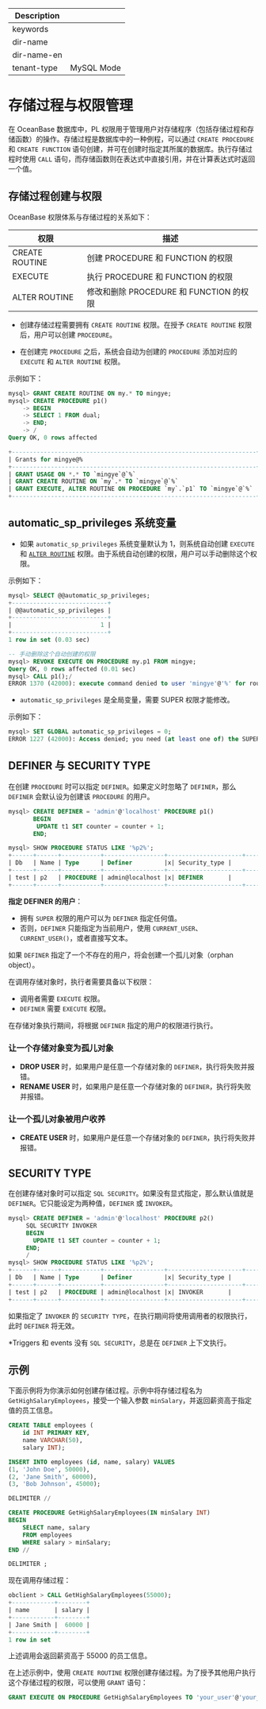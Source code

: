 | Description   |                 |
|---------------|-----------------|
| keywords      |                 |
| dir-name      |                 |
| dir-name-en   |                 |
| tenant-type   | MySQL Mode      |

# 存储过程与权限管理

在 OceanBase 数据库中，PL 权限用于管理用户对存储程序（包括存储过程和存储函数）的操作。存储过程是数据库中的一种例程，可以通过 `CREATE PROCEDURE` 和 `CREATE FUNCTION` 语句创建，并可在创建时指定其所属的数据库。执行存储过程时使用 `CALL` 语句，而存储函数则在表达式中直接引用，并在计算表达式时返回一个值。

## 存储过程创建与权限

OceanBase 权限体系与存储过程的关系如下：

|权限	           | 描述                          |
|---------------|------------------------------|
|CREATE ROUTINE	|创建 PROCEDURE 和 FUNCTION 的权限|
| EXECUTE       |	执行 PROCEDURE 和 FUNCTION 的权限 |
|ALTER ROUTINE	|修改和删除 PROCEDURE 和 FUNCTION 的权限|

- 创建存储过程需要拥有 `CREATE ROUTINE` 权限。在授予 `CREATE ROUTINE` 权限后，用户可以创建 `PROCEDURE`。

- 在创建完 `PROCEDURE` 之后，系统会自动为创建的 `PROCEDURE` 添加对应的 `EXECUTE` 和 `ALTER ROUTINE` 权限。

示例如下：

```sql
mysql> GRANT CREATE ROUTINE ON my.* TO mingye;
mysql> CREATE PROCEDURE p1()
    -> BEGIN
    -> SELECT 1 FROM dual;
    -> END;
    -> /
Query OK, 0 rows affected

+---------------------------------------------------------------------+
| Grants for mingye@%                                                 |
+---------------------------------------------------------------------+
| GRANT USAGE ON *.* TO `mingye`@`%`                                  |
| GRANT CREATE ROUTINE ON `my`.* TO `mingye`@`%`                      |
| GRANT EXECUTE, ALTER ROUTINE ON PROCEDURE `my`.`p1` TO `mingye`@`%` |
+---------------------------------------------------------------------+
```

## automatic_sp_privileges 系统变量

- 如果 `automatic_sp_privileges` 系统变量默认为 1，则系统自动创建 `EXECUTE` 和 [`ALTER ROUTINE`](../600.sql-statements-for-pl-stored-programs-mysql/300.alter-routine-mysql.md) 权限。由于系统自动创建的权限，用户可以手动删除这个权限。

示例如下：

```sql
mysql> SELECT @@automatic_sp_privileges;
+---------------------------+
| @@automatic_sp_privileges |
+---------------------------+
|                         1 |
+---------------------------+
1 row in set (0.03 sec)

-- 手动删除这个自动创建的权限
mysql> REVOKE EXECUTE ON PROCEDURE my.p1 FROM mingye;
Query OK, 0 rows affected (0.01 sec)
mysql> CALL p1();/
ERROR 1370 (42000): execute command denied to user 'mingye'@'%' for routine 'my.p1'
```

- `automatic_sp_privileges` 是全局变量，需要 SUPER 权限才能修改。

示例如下：

```sql
mysql> SET GLOBAL automatic_sp_privileges = 0;
ERROR 1227 (42000): Access denied; you need (at least one of) the SUPER privilege(s) for this operation
```

## DEFINER 与 SECURITY TYPE

在创建 `PROCEDURE` 时可以指定 `DEFINER`。如果定义时忽略了 `DEFINER`，那么 `DEFINER` 会默认设为创建该 `PROCEDURE` 的用户。

```sql
mysql> CREATE DEFINER = 'admin'@'localhost' PROCEDURE p1()
       BEGIN
        UPDATE t1 SET counter = counter + 1;
       END;

mysql> SHOW PROCEDURE STATUS LIKE '%p2%';
+------+------+-----------+-----------------+---------------------+---------------------+---------------+---------+----------------------+----------------------+--------------------+
| Db   | Name | Type      | Definer         |x| Security_type |
+------+------+-----------+-----------------+---------------------+---------------------+---------------+---------+----------------------+----------------------+--------------------+
| test | p2   | PROCEDURE | admin@localhost |x| DEFINER       |
+------+------+-----------+-----------------+---------------------+---------------------+---------------+---------+----------------------+----------------------+--------------------+
```

**指定 DEFINER 的用户**：

- 拥有 `SUPER` 权限的用户可以为 `DEFINER` 指定任何值。
- 否则，`DEFINER` 只能指定为当前用户，使用 `CURRENT_USER`、`CURRENT_USER()`，或者直接写文本。

如果 `DEFINER` 指定了一个不存在的用户，将会创建一个孤儿对象（orphan object）。

在调用存储对象时，执行者需要具备以下权限：

- 调用者需要 `EXECUTE` 权限。
- `DEFINER` 需要 `EXECUTE` 权限。

在存储对象执行期间，将根据 `DEFINER` 指定的用户的权限进行执行。

### 让一个存储对象变为孤儿对象

- **DROP USER** 时，如果用户是任意一个存储对象的 `DEFINER`，执行将失败并报错。
- **RENAME USER** 时，如果用户是任意一个存储对象的 `DEFINER`，执行将失败并报错。

### 让一个孤儿对象被用户收养

- **CREATE USER** 时，如果用户是任意一个存储对象的 `DEFINER`，执行将失败并报错。

## SECURITY TYPE

在创建存储对象时可以指定 `SQL SECURITY`。如果没有显式指定，那么默认值就是 `DEFINER`。它只能设定为两种值，`DEFINER` 或 `INVOKER`。

```sql
mysql> CREATE DEFINER = 'admin'@'localhost' PROCEDURE p2()
     SQL SECURITY INVOKER
     BEGIN
       UPDATE t1 SET counter = counter + 1;
     END;
     /
mysql> SHOW PROCEDURE STATUS LIKE '%p2%';
+------+------+-----------+-----------------+---------------------+---------------------+---------------+---------+----------------------+----------------------+--------------------+
| Db   | Name | Type      | Definer         |x| Security_type |
+------+------+-----------+-----------------+---------------------+---------------------+---------------+---------+----------------------+----------------------+--------------------+
| test | p2   | PROCEDURE | admin@localhost |x| INVOKER       |
+------+------+-----------+-----------------+---------------------+---------------------+---------------+---------+----------------------+----------------------+--------------------+
```

如果指定了 `INVOKER` 的 `SECURITY TYPE`，在执行期间将使用调用者的权限执行，此时 `DEFINER` 将无效。

*Triggers 和 events 没有 `SQL SECURITY`，总是在 `DEFINER` 上下文执行。

## 示例

下面示例将为你演示如何创建存储过程。示例中将存储过程名为 `GetHighSalaryEmployees`，接受一个输入参数 `minSalary`，并返回薪资高于指定值的员工信息。

```sql
CREATE TABLE employees (
    id INT PRIMARY KEY,
    name VARCHAR(50),
    salary INT);

INSERT INTO employees (id, name, salary) VALUES
(1, 'John Doe', 50000),
(2, 'Jane Smith', 60000),
(3, 'Bob Johnson', 45000);

DELIMITER //

CREATE PROCEDURE GetHighSalaryEmployees(IN minSalary INT)
BEGIN
    SELECT name, salary
    FROM employees
    WHERE salary > minSalary;
END //

DELIMITER ;
```

现在调用存储过程：

```sql
obclient > CALL GetHighSalaryEmployees(55000);
+------------+--------+
| name       | salary |
+------------+--------+
| Jane Smith |  60000 |
+------------+--------+
1 row in set
```

上述调用会返回薪资高于 55000 的员工信息。

在上述示例中，使用 `CREATE ROUTINE` 权限创建存储过程。为了授予其他用户执行这个存储过程的权限，可以使用 `GRANT` 语句：

```sql
GRANT EXECUTE ON PROCEDURE GetHighSalaryEmployees TO 'your_user'@'your_host';
```
